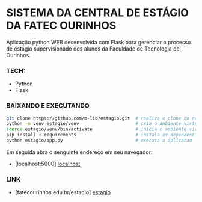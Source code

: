 # SISTEMA DA CENTRAL DE ESTÁGIO DA FATEC OURINHOS

Aplicação python WEB desenvolvida com Flask para gerenciar o processo de estágio supervisionado dos alunos da Faculdade de Tecnologia de Ourinhos.

### TECH:

* Python
* Flask

### BAIXANDO E EXECUTANDO
```bash
git clone https://github.com/m-lib/estagio.git  # realiza o clone do repositorio
python -m venv estagio/venv                     # cria o ambiente virtual
source estagio/venv/bin/activate                # inicia o ambiente virtual
pip install < requirements                      # instala as dependencias 
python estagio/app.py                           # executa a aplicacao
```

Em seguida abra o senguinte endereço em seu navegador:
* [localhost:5000] [localhost]

### LINK

* [fatecourinhos.edu.br/estagio] [estagio]

[localhost]: <http://localhost:5000>
[estagio]: <https://fatecourinhos.edu.br/estagio>
